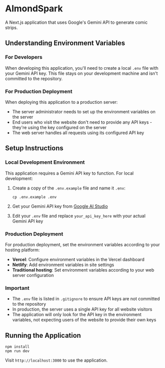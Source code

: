 # AlmondSpark

A Next.js application that uses Google's Gemini API to generate comic strips.

## Understanding Environment Variables

### For Developers
When developing this application, you'll need to create a local `.env` file with your Gemini API key. This file stays on your development machine and isn't committed to the repository.

### For Production Deployment
When deploying this application to a production server:
- The server administrator needs to set up the environment variables on the server
- End users who visit the website don't need to provide any API keys - they're using the key configured on the server
- The web server handles all requests using its configured API key

## Setup Instructions

### Local Development Environment

This application requires a Gemini API key to function. For local development:

1. Create a copy of the `.env.example` file and name it `.env`:
   ```
   cp .env.example .env
   ```

2. Get your Gemini API key from [Google AI Studio](https://ai.google.dev/)

3. Edit your `.env` file and replace `your_api_key_here` with your actual Gemini API key

### Production Deployment

For production deployment, set the environment variables according to your hosting platform:

- **Vercel**: Configure environment variables in the Vercel dashboard
- **Netlify**: Add environment variables in site settings
- **Traditional hosting**: Set environment variables according to your web server configuration

### Important

- The `.env` file is listed in `.gitignore` to ensure API keys are not committed to the repository
- In production, the server uses a single API key for all website visitors
- The application will only look for the API key in the environment variables, not expecting users of the website to provide their own keys

## Running the Application

```
npm install
npm run dev
```

Visit `http://localhost:3000` to use the application.